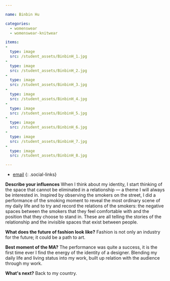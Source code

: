```yaml
---

name: Binbin Hu

categories:
  - womenswear
  - womenswear-knitwear

items:
-
  type: image
  src: /student_assets/BinbinH_1.jpg
-
  type: image
  src: /student_assets/BinbinH_2.jpg
-
  type: image
  src: /student_assets/BinbinH_3.jpg
-
  type: image
  src: /student_assets/BinbinH_4.jpg
-
  type: image
  src: /student_assets/BinbinH_5.jpg
-
  type: image
  src: /student_assets/BinbinH_6.jpg
-
  type: image
  src: /student_assets/BinbinH_7.jpg
-
  type: image
  src: /student_assets/BinbinH_8.jpg

---
```


* [email](mailto:binbin.hu@network.rca.ac.uk)
{: .social-links}

**Describe your influences**
When I think about my identity, I start thinking of the space that cannot be eliminated in a relationship — a theme I will always be interested in. Inspired by observing the smokers on the street, I did a performance of the smoking moment to reveal the most ordinary scene of my daily life and to try and record the relations of the smokers: the negative spaces between the smokers that they feel comfortable with and the position that they choose to stand in. These are all telling the stories of the relationship and the invisible spaces that exist between people.

**What does the future of fashion look like?**
Fashion is not only an industry for the future; it could be a path to art.

**Best moment of the MA?**
The performance was quite a success, it is the first time ever I find the energy of the identity of a designer. Blending my daily life and living status into my work, built up relation with the audience through my work.

**What's next?**
Back to my country.

